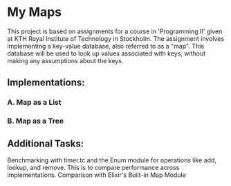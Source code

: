 # My Maps
This project is based on assignments for a course in 'Programming II' given at KTH Royal Institute of Technology in
Stockholm. The assignment involves implementing a key-value database, also referred to as a "map". 
This database will be used to look up values
associated with keys, without making any assumptions about the keys. 

## Implementations:
### A. Map as a List

### B. Map as a Tree

## Additional Tasks:
Benchmarking with timer.tc and the Enum module for operations like add, lookup, and remove. 
This is to compare performance across implementations.
Comparison with Elixir's Built-in Map Module